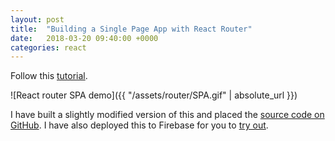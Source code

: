 ```yaml
---
layout: post
title:  "Building a Single Page App with React Router"
date:   2018-03-20 09:40:00 +0000
categories: react
---
```


Follow this [tutorial](https://www.kirupa.com/react/creating_single_page_app_react_using_react_router.htm).

![React router SPA demo]({{ "/assets/router/SPA.gif" | absolute_url }})

I have built a slightly modified version of this and placed the [source code on GitHub](https://github.com/IADT-AdvancedJS/react-router-spa). I have also deployed this to Firebase for you to [try out](https://react-router-demo-a0fa2.firebaseapp.com/#/).
